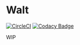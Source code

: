 # Walt
[![CircleCI](https://circleci.com/gh/Ithildir/walt.svg?style=svg)](https://circleci.com/gh/Ithildir/walt)
[![Codacy Badge](https://api.codacy.com/project/badge/Grade/52f31c224bbe4b0e8f1d78b02042ba11)](https://www.codacy.com/app/Ithildir/walt?utm_source=github.com&amp;utm_medium=referral&amp;utm_content=Ithildir/walt&amp;utm_campaign=Badge_Grade)

WIP

